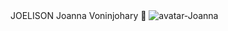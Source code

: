 <div class="my-4">
    <div class="card-row">
        <div class="card-1 card">
            <span>JOELISON Joanna Voninjohary 👋</span>
            <img src = "https://github.com/user-attachments/assets/f16950a4-b218-4202-a778-4d98a36a6551" alt="avatar-Joanna" class="avatar">
        </div>
    </div>
</div>
